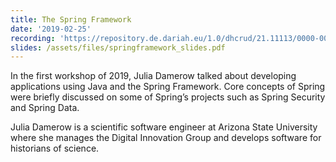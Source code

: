 ```yaml
---
title: The Spring Framework
date: '2019-02-25'
recording: 'https://repository.de.dariah.eu/1.0/dhcrud/21.11113/0000-000B-D8CF-9/data'
slides: /assets/files/springframework_slides.pdf
---
```


In the first workshop of 2019, Julia Damerow talked about developing applications using Java and the Spring Framework. Core concepts of Spring were briefly discussed on some of Spring’s projects such as Spring Security and Spring Data.  

Julia Damerow is a scientific software engineer at Arizona State University where she manages the Digital Innovation Group and develops software for historians of science.
